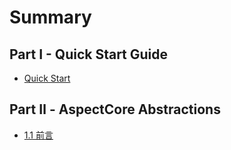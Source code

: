 # Summary

## Part I - Quick Start Guide
* [Quick Start](README.md)

## Part Ⅱ - AspectCore Abstractions
* [1.1 前言](abstractions/README.md)

